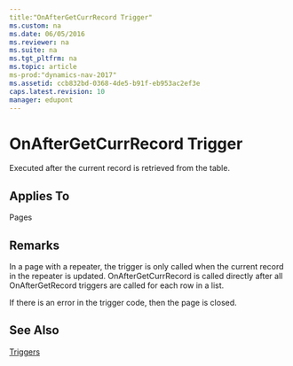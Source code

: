 ```yaml
---
title:"OnAfterGetCurrRecord Trigger"
ms.custom: na
ms.date: 06/05/2016
ms.reviewer: na
ms.suite: na
ms.tgt_pltfrm: na
ms.topic: article
ms-prod:"dynamics-nav-2017"
ms.assetid: ccb832bd-0368-4de5-b91f-eb953ac2ef3e
caps.latest.revision: 10
manager: edupont
---
```

# OnAfterGetCurrRecord Trigger
Executed after the current record is retrieved from the table.  
  
## Applies To  
 Pages  
  
## Remarks  
 In a page with a repeater, the trigger is only called when the current record in the repeater is updated. OnAfterGetCurrRecord is called directly after all OnAfterGetRecord triggers are called for each row in a list.  
  
 If there is an error in the trigger code, then the page is closed.  
  
## See Also  
 [Triggers](Triggers.md)